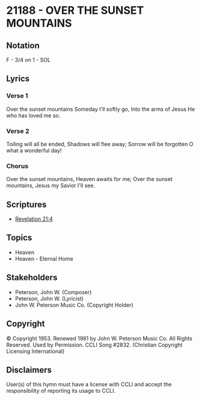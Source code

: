 # 21188 - OVER THE SUNSET MOUNTAINS

## Notation

F - 3/4 on 1 - SOL

## Lyrics

### Verse 1

Over the sunset mountains Someday I'll softly go, Into the arms of Jesus He who has loved me so.

### Verse 2

Toiling will all be ended, Shadows will flee away; Sorrow will be forgotten O what a wonderful day!

### Chorus

Over the sunset mountains, Heaven awaits for me; Over the sunset mountains, Jesus my Savior I'll see.


## Scriptures

- [Revelation 21:4](https://www.biblegateway.com/passage/?search=Revelation%2021%3A4)

## Topics

- Heaven
- Heaven - Eternal Home

## Stakeholders

- Peterson, John W. (Composer)
- Peterson, John W. (Lyricist)
- John W. Peterson Music Co. (Copyright Holder)

## Copyright

© Copyright 1953. Renewed 1981 by John W. Peterson Music Co. All Rights Reserved. Used by Permission. CCLI Song #2832.
(Christian Copyright Licensing International)

## Disclaimers

User(s) of this hymn must have a license with CCLI and accept the responsibility of reporting its usage to CCLI.

